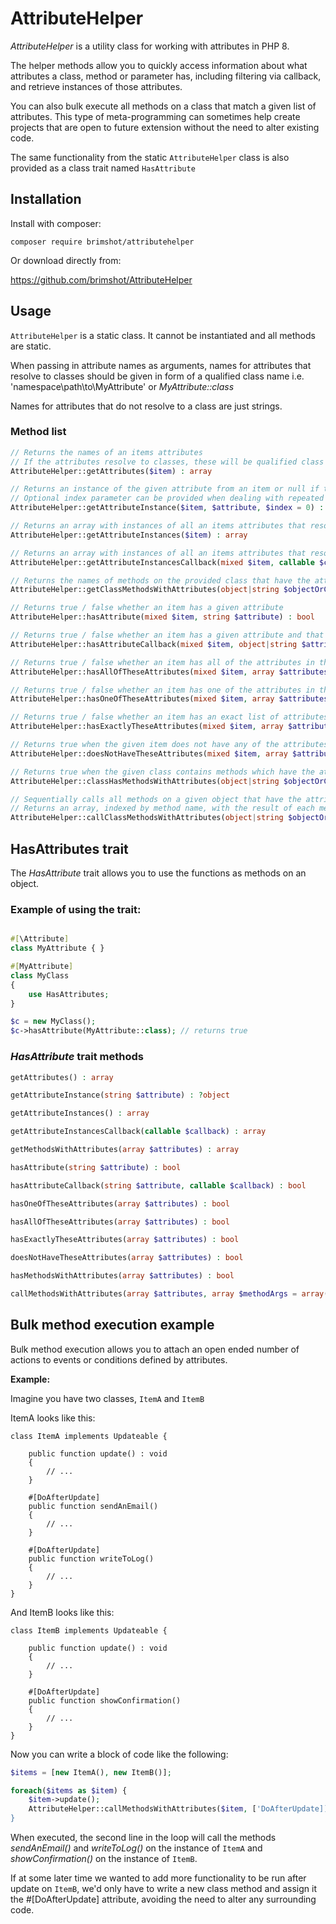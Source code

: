 # AttributeHelper

*AttributeHelper* is a utility class for working with attributes in PHP 8.

The helper methods allow you to quickly access information about what attributes a class, method or parameter has, including filtering via callback, and retrieve instances of those attributes.

You can also bulk execute all methods on a class that match a given list of attributes. This type of meta-programming can sometimes help create projects that are open to future extension without the need to alter existing code.

The same functionality from the static `AttributeHelper` class is also provided as a class trait named `HasAttribute`

## Installation

Install with composer:
```
composer require brimshot/attributehelper
```

Or download directly from:

https://github.com/brimshot/AttributeHelper

## Usage

`AttributeHelper` is a static class. It cannot be instantiated and all methods are static.

When passing in attribute names as arguments, names for attributes that resolve to classes should be given in form of a qualified class name i.e. 'namespace\path\to\MyAttribute' or *MyAttribute::class*

Names for attributes that do not resolve to a class are just strings.

### Method list

```php
// Returns the names of an items attributes
// If the attributes resolve to classes, these will be qualified class names
AttributeHelper::getAttributes($item) : array
```

```php
// Returns an instance of the given attribute from an item or null if the item does not have the attribute requested or attribute does not resolve to a class
// Optional index parameter can be provided when dealing with repeated attributes to choose which of the available options should be returned
AttributeHelper::getAttributeInstance($item, $attribute, $index = 0) : ?object
```

```php
// Returns an array with instances of all an items attributes that resolve to classes
AttributeHelper::getAttributeInstances($item) : array
```

```php
// Returns an array with instances of all an items attributes that resolve to classes filtered by the provided callback
AttributeHelper::getAttributeInstancesCallback(mixed $item, callable $callback) : array
```

```php
// Returns the names of methods on the provided class that have the attributes in the provided list
AttributeHelper::getClassMethodsWithAttributes(object|string $objectOrClass, array $attributesList) : array
```

```php
// Returns true / false whether an item has a given attribute
AttributeHelper::hasAttribute(mixed $item, string $attribute) : bool
```

```php
// Returns true / false whether an item has a given attribute and that the provided callback function returns when passed the matched attribute
AttributeHelper::hasAttributeCallback(mixed $item, object|string $attribute, callable $callback) : bool
```

```php
// Returns true / false whether an item has all of the attributes in the provided list
AttributeHelper::hasAllOfTheseAttributes(mixed $item, array $attributesList) : bool
```

```php
// Returns true / false whether an item has one of the attributes in the provided list
AttributeHelper::hasOneOfTheseAttributes(mixed $item, array $attributesList) : bool
```

```php
// Returns true / false whether an item has an exact list of attributes. If the item has additional attributes beyond the list in question, this method returns false.
AttributeHelper::hasExactlyTheseAttributes(mixed $item, array $attributesList) : bool
```

```php
// Returns true when the given item does not have any of the attributes in the provided list.
AttributeHelper::doesNotHaveTheseAttributes(mixed $item, array $attributesList) : bool
```

```php
// Returns true when the given class contains methods which have the attributes in the provided list.
AttributeHelper::classHasMethodsWithAttributes(object|string $objectOrClass, array $attributesList) : bool
```

```php
// Sequentially calls all methods on a given object that have the attributes in the provided list.
// Returns an array, indexed by method name, with the result of each method called.
AttributeHelper::callClassMethodsWithAttributes(object|string $objectOrClass, array $attributesList, array $methodArguments = array()) : array
```

## HasAttributes trait

The *HasAttribute* trait allows you to use the functions as methods on an object.

### Example of using the trait:
``` php

#[\Attribute]
class MyAttribute { }

#[MyAttribute]
class MyClass 
{    
    use HasAttributes;
}

$c = new MyClass();
$c->hasAttribute(MyAttribute::class); // returns true

```
### *HasAttribute* trait methods

```php
getAttributes() : array
```

```php
getAttributeInstance(string $attribute) : ?object
```

```php
getAttributeInstances() : array
```

```php
getAttributeInstancesCallback(callable $callback) : array
```

```php
getMethodsWithAttributes(array $attributes) : array
```

```php
hasAttribute(string $attribute) : bool
```

```php
hasAttributeCallback(string $attribute, callable $callback) : bool
```

```php
hasOneOfTheseAttributes(array $attributes) : bool
```

```php
hasAllOfTheseAttributes(array $attributes) : bool
```

```php
hasExactlyTheseAttributes(array $attributes) : bool
```

```php
doesNotHaveTheseAttributes(array $attributes) : bool
```

```php
hasMethodsWithAttributes(array $attributes) : bool
```

```php
callMethodsWithAttributes(array $attributes, array $methodArgs = array()) : array
```


## Bulk method execution example

Bulk method execution allows you to attach an open ended number of actions to events or conditions defined by attributes.

**Example:**

Imagine you have two classes, `ItemA` and `ItemB`

ItemA looks like this:
```
class ItemA implements Updateable {

    public function update() : void
    {
        // ...
    }

    #[DoAfterUpdate]
    public function sendAnEmail()
    {
        // ...
    }

    #[DoAfterUpdate]
    public function writeToLog()
    {
        // ...
    }
}
```

And ItemB looks like this:

```
class ItemB implements Updateable {

    public function update() : void
    {
        // ...
    }

    #[DoAfterUpdate]
    public function showConfirmation()
    {   
        // ...
    }
}

```

Now you can write a block of code like the following:

``` php
$items = [new ItemA(), new ItemB()];

foreach($items as $item) {
    $item->update();
    AttributeHelper::callMethodsWithAttributes($item, ['DoAfterUpdate]);
}
```

When executed, the second line in the loop will call the methods *sendAnEmail()* and *writeToLog()* on the instance of `ItemA` and *showConfirmation()* on the instance of `ItemB`. 

If at some later time we wanted to add more functionality to be run after update on `ItemB`, we'd only have to write a new class method and assign it the #[DoAfterUpdate] attribute, avoiding the need to alter any surrounding code.



